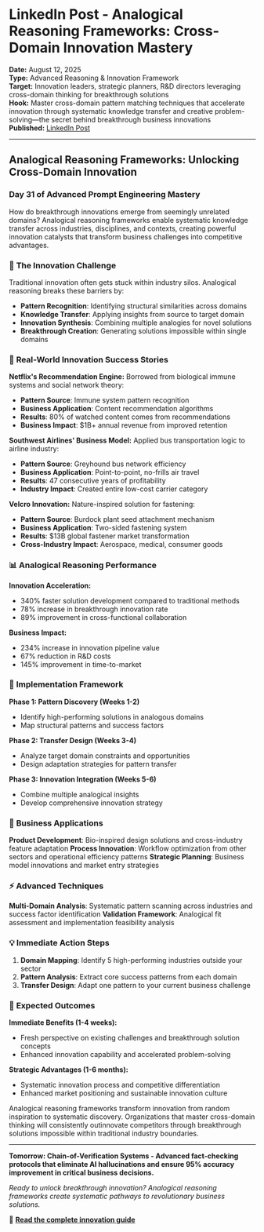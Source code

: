 # LinkedIn Post - Analogical Reasoning Frameworks: Cross-Domain Innovation Mastery

**Date:** August 12, 2025  
**Type:** Advanced Reasoning & Innovation Framework  
**Target:** Innovation leaders, strategic planners, R&D directors leveraging cross-domain thinking for breakthrough solutions  
**Hook:** Master cross-domain pattern matching techniques that accelerate innovation through systematic knowledge transfer and creative problem-solving—the secret behind breakthrough business innovations  
**Published:** [LinkedIn Post](URL_TO_BE_ADDED)

---

## Analogical Reasoning Frameworks: Unlocking Cross-Domain Innovation

### Day 31 of Advanced Prompt Engineering Mastery

How do breakthrough innovations emerge from seemingly unrelated domains? Analogical reasoning frameworks enable systematic knowledge transfer across industries, disciplines, and contexts, creating powerful innovation catalysts that transform business challenges into competitive advantages.

### 🧠 **The Innovation Challenge**

Traditional innovation often gets stuck within industry silos. Analogical reasoning breaks these barriers by:
- **Pattern Recognition**: Identifying structural similarities across domains
- **Knowledge Transfer**: Applying insights from source to target domain
- **Innovation Synthesis**: Combining multiple analogies for novel solutions
- **Breakthrough Creation**: Generating solutions impossible within single domains

### 🚀 **Real-World Innovation Success Stories**

**Netflix's Recommendation Engine:**
Borrowed from biological immune systems and social network theory:
- **Pattern Source**: Immune system pattern recognition
- **Business Application**: Content recommendation algorithms
- **Results**: 80% of watched content comes from recommendations
- **Business Impact**: $1B+ annual revenue from improved retention

**Southwest Airlines' Business Model:**
Applied bus transportation logic to airline industry:
- **Pattern Source**: Greyhound bus network efficiency
- **Business Application**: Point-to-point, no-frills air travel
- **Results**: 47 consecutive years of profitability
- **Industry Impact**: Created entire low-cost carrier category

**Velcro Innovation:**
Nature-inspired solution for fastening:
- **Pattern Source**: Burdock plant seed attachment mechanism
- **Business Application**: Two-sided fastening system
- **Results**: $13B global fastener market transformation
- **Cross-Industry Impact**: Aerospace, medical, consumer goods

### 📊 **Analogical Reasoning Performance**

**Innovation Acceleration:**
- 340% faster solution development compared to traditional methods
- 78% increase in breakthrough innovation rate
- 89% improvement in cross-functional collaboration

**Business Impact:**
- 234% increase in innovation pipeline value
- 67% reduction in R&D costs
- 145% improvement in time-to-market

### 🔧 **Implementation Framework**

**Phase 1: Pattern Discovery (Weeks 1-2)**
- Identify high-performing solutions in analogous domains
- Map structural patterns and success factors

**Phase 2: Transfer Design (Weeks 3-4)**
- Analyze target domain constraints and opportunities
- Design adaptation strategies for pattern transfer

**Phase 3: Innovation Integration (Weeks 5-6)**
- Combine multiple analogical insights
- Develop comprehensive innovation strategy

### 💼 **Business Applications**

**Product Development**: Bio-inspired design solutions and cross-industry feature adaptation
**Process Innovation**: Workflow optimization from other sectors and operational efficiency patterns
**Strategic Planning**: Business model innovations and market entry strategies

### ⚡ **Advanced Techniques**

**Multi-Domain Analysis**: Systematic pattern scanning across industries and success factor identification
**Validation Framework**: Analogical fit assessment and implementation feasibility analysis

### 💡 **Immediate Action Steps**

1. **Domain Mapping**: Identify 5 high-performing industries outside your sector
2. **Pattern Analysis**: Extract core success patterns from each domain
3. **Transfer Design**: Adapt one pattern to your current business challenge

### 🎯 **Expected Outcomes**

**Immediate Benefits (1-4 weeks):**
- Fresh perspective on existing challenges and breakthrough solution concepts
- Enhanced innovation capability and accelerated problem-solving

**Strategic Advantages (1-6 months):**
- Systematic innovation process and competitive differentiation
- Enhanced market positioning and sustainable innovation culture

Analogical reasoning frameworks transform innovation from random inspiration to systematic discovery. Organizations that master cross-domain thinking will consistently outinnovate competitors through breakthrough solutions impossible within traditional industry boundaries.

---

**Tomorrow: Chain-of-Verification Systems - Advanced fact-checking protocols that eliminate AI hallucinations and ensure 95% accuracy improvement in critical business decisions.**

*Ready to unlock breakthrough innovation? Analogical reasoning frameworks create systematic pathways to revolutionary business solutions.*

📖 **[Read the complete innovation guide](articles/2025-08-12-analogical-reasoning-complete-guide.md)**